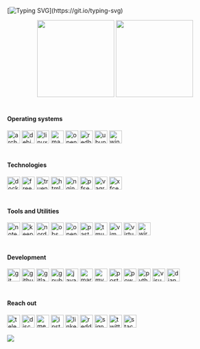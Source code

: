 [![Typing SVG](https://readme-typing-svg.herokuapp.com?size=22&duration=2500&color=31F700&lines=Hi+there!)](https://git.io/typing-svg)
<div align="center">
<img height="180em" src="https://github-readme-stats.vercel.app/api?username=joaov777&show_icons=true&theme=gotham&include_all_commits=true&count_private=true"/>
<img height="180em" src="https://github-readme-stats.vercel.app/api/top-langs/?username=joaov777&layout=compact&langs_count=7&theme=gotham"/>
</div>

#
#### Operating systems
<div style="display: centered">
  <img height="30em" title="arch linux" src="https://raw.githubusercontent.com/joaov777/svg_icons/master/archlinux_white.svg"/>
  <img height="30em" title="debian" src="https://raw.githubusercontent.com/joaov777/svg_icons/master/debian_white.svg"/>
  <img height="30em" title="linux mint" src="https://raw.githubusercontent.com/joaov777/svg_icons/master/linuxmint_white.svg"/>
  <img height="30em" title="manjaro" src="https://raw.githubusercontent.com/joaov777/svg_icons/master/manjaro_white.svg"/>
  <img height="30em" title="opensuse" src="https://raw.githubusercontent.com/joaov777/svg_icons/master/opensuse_white.svg"/>
  <img height="30em" title="redhat" src="https://raw.githubusercontent.com/joaov777/svg_icons/master/redhat_white.svg"/>
  <img height="30em" title="ubuntu" src="https://raw.githubusercontent.com/joaov777/svg_icons/master/ubuntu_white.svg"/>
  <img height="30em" title="windows" src="https://raw.githubusercontent.com/joaov777/svg_icons/master/windows_white.svg"/>
</div>

#
#### Technologies 
<div style="display: centered">
  <img height="30em" title="docker" src="https://raw.githubusercontent.com/joaov777/svg_icons/master/docker_white.svg"/>
  <img height="30em" title="freenas" src="https://raw.githubusercontent.com/joaov777/svg_icons/master/freenas_white.svg"/>
  <img height="30em" title="truenas" src="https://raw.githubusercontent.com/joaov777/svg_icons/master/truenas_white.svg"/>
  <img height="30em" title="html5" src="https://raw.githubusercontent.com/joaov777/svg_icons/master/html5_white.svg"/>
  <img height="30em" title="nginx" src="https://raw.githubusercontent.com/joaov777/svg_icons/master/nginx_white.svg"/>
  <img height="30em" title="pfsense" src="https://raw.githubusercontent.com/joaov777/svg_icons/master/pfsense_white.svg"/>
  <img height="30em" title="vagrant" src="https://raw.githubusercontent.com/joaov777/svg_icons/master/vagrant_white.svg"/>
  <img height="30em" title="xfce" src="https://raw.githubusercontent.com/joaov777/svg_icons/master/xfce_white.svg"/>
</div>


#
#### Tools and Utilities
<div style="display: centered">
  <img height="30em" title="notepad++" src="https://raw.githubusercontent.com/joaov777/svg_icons/master/notepadplusplus_white.svg"/>
  <img height="30em" title="keepassxc" src="https://raw.githubusercontent.com/joaov777/svg_icons/master/keepassxc_white.svg"/>
  <img height="30em" title="nordvpn" src="https://raw.githubusercontent.com/joaov777/svg_icons/master/nordvpn_white.svg"/>
  <img height="30em" title="obs studio" src="https://raw.githubusercontent.com/joaov777/svg_icons/master/obsstudio_white.svg"/>
  <img height="30em" title="openvpn" src="https://raw.githubusercontent.com/joaov777/svg_icons/master/openvpn_white.svg"/>
  <img height="30em" title="pastebin" src="https://raw.githubusercontent.com/joaov777/svg_icons/master/pastebin_white.svg"/>
  <img height="30em" title="tmux" src="https://raw.githubusercontent.com/joaov777/svg_icons/master/tmux_white.svg"/>
  <img height="30em" title="vim" src="https://raw.githubusercontent.com/joaov777/svg_icons/master/vim_white.svg"/>
  <img height="30em" title="virtualbox" src="https://raw.githubusercontent.com/joaov777/svg_icons/master/virtualbox_white.svg"/>
  <img height="30em" title="wireshark" src="https://raw.githubusercontent.com/joaov777/svg_icons/master/wireshark_white.svg"/>
</div>



#
#### Development
<div style="display: centered">
  <img height="30em" title="git" src="https://raw.githubusercontent.com/joaov777/svg_icons/master/git_white.svg"/>
  <img height="30em" title="github" src="https://raw.githubusercontent.com/joaov777/svg_icons/master/github_white.svg"/>
  <img height="30em" title="gitlab" src="https://raw.githubusercontent.com/joaov777/svg_icons/master/gitlab_white.svg"/>
  <img height="30em" title="gnubash" src="https://raw.githubusercontent.com/joaov777/svg_icons/master/gnubash_white.svg"/>
  <img height="30em" title="javascript" src="https://raw.githubusercontent.com/joaov777/svg_icons/master/javascript_white.svg"/>
  <img height="30em" title="markdown" src="https://raw.githubusercontent.com/joaov777/svg_icons/master/markdown_white.svg"/>
  <img height="30em" title="mysql" src="https://raw.githubusercontent.com/joaov777/svg_icons/master/mysql_white.svg"/>
  <img height="30em" title="postgresql" src="https://raw.githubusercontent.com/joaov777/svg_icons/master/postgresql_white.svg"/>
  <img height="30em" title="powershell" src="https://raw.githubusercontent.com/joaov777/svg_icons/master/powershell_white.svg"/>
  <img height="30em" title="python" src="https://raw.githubusercontent.com/joaov777/svg_icons/master/python_white.svg"/>
  <img height="30em" title="visual studio code" src="https://raw.githubusercontent.com/joaov777/svg_icons/master/visualstudiocode_white.svg"/>
  <img height="30em" title="django" src="https://raw.githubusercontent.com/joaov777/svg_icons/master/django_white.svg"/>
</div>
 

#
#### Reach out
<div style="display: centered">
  <img height="30em" title="telegram" src="https://raw.githubusercontent.com/joaov777/svg_icons/master/telegram_white.svg"/>
  <img height="30em" title="discord" src="https://raw.githubusercontent.com/joaov777/svg_icons/master/discord_white.svg"/>
  <img height="30em" title="messenger" src="https://raw.githubusercontent.com/joaov777/svg_icons/master/messenger_white.svg"/>
  <img height="30em" title="instagram" src="https://raw.githubusercontent.com/joaov777/svg_icons/master/instagram_white.svg"/>
  <img height="30em" title="linkedin" src="https://raw.githubusercontent.com/joaov777/svg_icons/master/linkedin_white.svg"/>
  <img height="30em" title="reddit" src="https://raw.githubusercontent.com/joaov777/svg_icons/master/reddit_white.svg"/>
  <img height="30em" title="signal" src="https://raw.githubusercontent.com/joaov777/svg_icons/master/signal_white.svg"/>
  <img height="30em" title="twitter" src="https://raw.githubusercontent.com/joaov777/svg_icons/master/twitter_white.svg"/>
  <img height="30em" title="stackoverflow" src="https://raw.githubusercontent.com/joaov777/svg_icons/master/stackoverflow_white.svg"/>
</div>

![](https://visitor-badge.glitch.me/badge?page_id=joaov777.joaov777)



